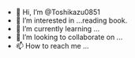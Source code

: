 - 👋 Hi, I’m @Toshikazu0851
- 👀 I’m interested in ...reading book.
- 🌱 I’m currently learning ...
- 💞️ I’m looking to collaborate on ...
- 📫 How to reach me ...

<!---
Toshikazu0851/Toshikazu0851 is a ✨ special ✨ repository because its `README.md` (this file) appears on your GitHub profile.
You can click the Preview link to take a look at your changes.
--->
